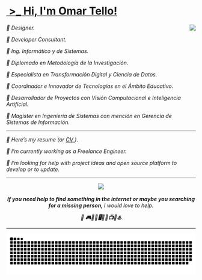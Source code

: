 <h1> 
 <a href="https://github.com/Omar-Tello"><img src = "" width = "10px" alt = ""> >_ Hi, I'm Omar Tello!  </a>
<! -- en proceso href https://omar-tello.github.io/developerOmartello --> 
</h1>

<img align='right' src="https://media.giphy.com/media/VgCDAzcKvsR6OM0uWg/giphy.gif" style="max-width:100%; height:auto;">

<p align='left'><em>🍵 Designer. </p>
<p align='left'><em>🍵 Developer Consultant. </p>
<p align='left'><em>🍵 Ing. Informático y de Sistemas. </p>
<p align='left'><em>🍵 Diplomado en Metodología de la Investigación. </p>
<p align='left'><em>🍵 Especialista en Transformación Digital y Ciencia de Datos. </p>
<p align='left'><em>🍵 Coordinador e Innovador de Tecnologías en el Ámbito Educativo. </p>
<p align='left'><em>🍵 Desarrollador de Proyectos con Visión Computacional e Inteligencia Artificial. </p>
<p align='left'><em>🍵 Magíster en Ingeniería de Sistemas con mención en Gerencia de Sistemas de Información. </p>

--------------------

<p align="left">
<p>💽 Here’s my resume (or <a href="https://drive.google.com/drive/folders/1WcfHrtCij5jeN5ewi3EpZ4L_6Q6tuH8E"> CV </a>).</p>
<p>🔭 I’m currently working as a Freelance Engineer.</p>
<p>💾 I’m looking for help with project ideas and open source platform to develop or to update.</p>
</p> 

--------------------
<p align="center">
 <img src="https://media.giphy.com/media/mGcNjsfWAjY5AEZNw6/giphy.gif" width="90"></center>
</p>
  
<p align='center'>
<em>
<b>If you need help to find something in the internet or maybe you searching for a missing person,
</b> I would love to help. 
</em>
</p>
<p align="center"><b>💼 🎮👾🎲🖥️📡📂📺📱♨️</b></p>

--------------------  
<p align="center">
  <img src="https://raw.githubusercontent.com/platane/snk/output/github-contribution-grid-snake-dark.svg" alt="snake"></center>
</p>




